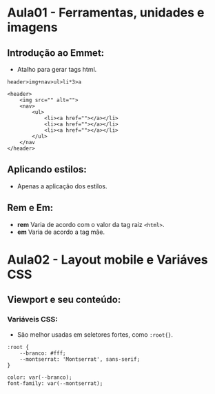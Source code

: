 # Aula01 - Ferramentas, unidades e imagens
## Introdução ao Emmet:
- Atalho para gerar tags html.  
```
header>img+nav>ul>li*3>a
```
```
<header>
	<img src="" alt="">
	<nav>
		<ul>
			<li><a href=""></a></li>
			<li><a href=""></a></li>
			<li><a href=""></a></li>
		</ul>
	</nav
</header>
```
## Aplicando estilos:
- Apenas a aplicação dos estilos.  

## Rem e Em:
- **rem** Varia de acordo com o valor da tag raiz ```<html>```.  
- **em** Varia de acordo a tag mãe.

# Aula02 - Layout mobile e Variáves CSS
## Viewport e seu conteúdo:
### Variáveis CSS:  
- São melhor usadas em seletores fortes, como ```:root{}```.  
```
:root {
	--branco: #fff;
	--montserrat: 'Montserrat', sans-serif;
}

color: var(--branco);
font-family: var(--montserrat);
```
